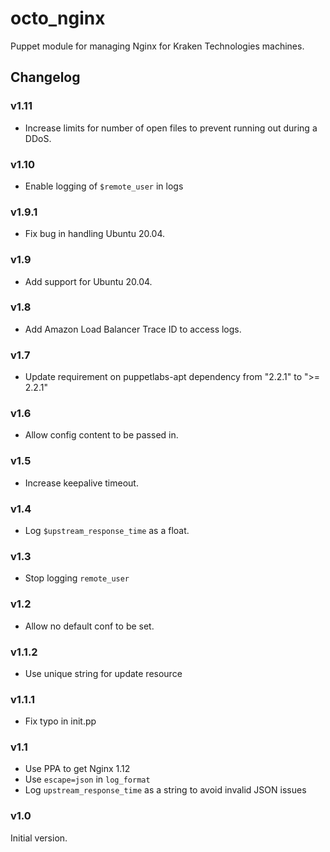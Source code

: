 # octo_nginx

Puppet module for managing Nginx for Kraken Technologies machines.

## Changelog

### v1.11

- Increase limits for number of open files to prevent running out during a DDoS.

### v1.10

- Enable logging of `$remote_user` in logs

### v1.9.1

- Fix bug in handling Ubuntu 20.04.

### v1.9

- Add support for Ubuntu 20.04.

### v1.8

- Add Amazon Load Balancer Trace ID to access logs.

### v1.7

- Update requirement on puppetlabs-apt dependency from "2.2.1" to ">= 2.2.1"

### v1.6

- Allow config content to be passed in.

### v1.5

- Increase keepalive timeout.

### v1.4

- Log `$upstream_response_time` as a float.

### v1.3

- Stop logging `remote_user`

### v1.2

- Allow no default conf to be set.

### v1.1.2

- Use unique string for update resource

### v1.1.1

- Fix typo in init.pp

### v1.1

- Use PPA to get Nginx 1.12
- Use `escape=json` in `log_format`
- Log `upstream_response_time` as a string to avoid invalid JSON issues

### v1.0

Initial version.
